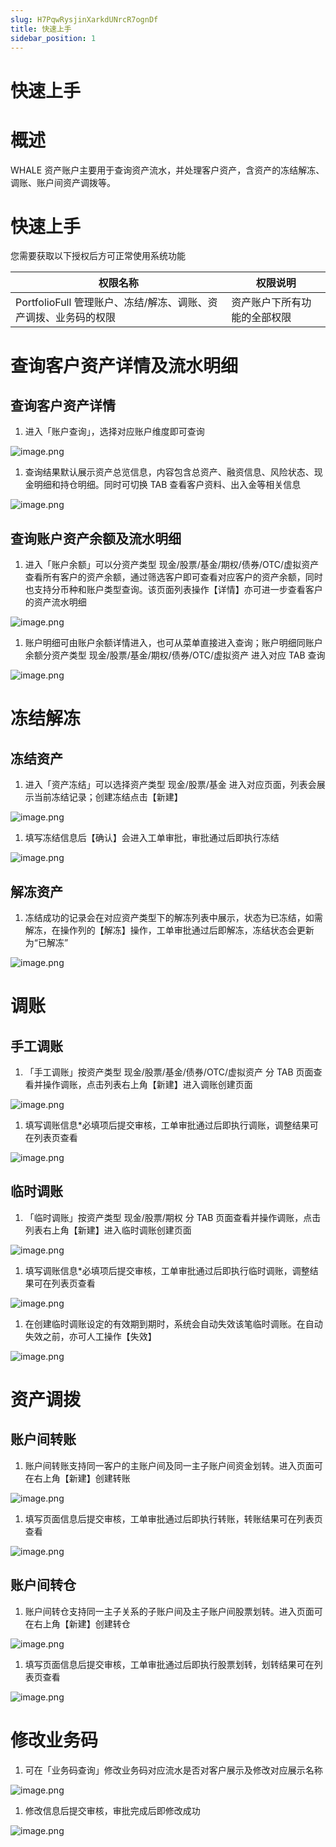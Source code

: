 ```yaml
---
slug: H7PqwRysjinXarkdUNrcR7ognDf
title: 快速上手
sidebar_position: 1
---
```



# 快速上手


# 概述


WHALE 资产账户主要用于查询资产流水，并处理客户资产，含资产的冻结解冻、调账、账户间资产调拨等。


# 快速上手


您需要获取以下授权后方可正常使用系统功能


| 权限名称                                    | 权限说明            |
| --------------------------------------- | --------------- |
| PortfolioFull 管理账户、冻结/解冻、调账、资产调拨、业务码的权限 | 资产账户下所有功能的全部权限  |


# 查询客户资产详情及流水明细


## 查询客户资产详情

1. 进入「账户查询」，选择对应账户维度即可查询

![image.png](/assets/d762284ba0d2a7a35f118e61dee13215.png)

1. 查询结果默认展示资产总览信息，内容包含总资产、融资信息、风险状态、现金明细和持仓明细。同时可切换 TAB 查看客户资料、出入金等相关信息

![image.png](/assets/a382e3238e05f8d40cebaca4eba7e2e4.png)


## 查询账户资产余额及流水明细

1. 进入「账户余额」可以分资产类型 现金/股票/基金/期权/债券/OTC/虚拟资产 查看所有客户的资产余额，通过筛选客户即可查看对应客户的资产余额，同时也支持分币种和账户类型查询。该页面列表操作【详情】亦可进一步查看客户的资产流水明细

![image.png](/assets/bbfdd5c1629ba9b17ff7a0fb03b8f51b.png)

1. 账户明细可由账户余额详情进入，也可从菜单直接进入查询；账户明细同账户余额分资产类型 现金/股票/基金/期权/债券/OTC/虚拟资产 进入对应 TAB 查询

![image.png](/assets/fa786a72702950f70beb6c899b80ec22.png)


# 冻结解冻


## 冻结资产

1. 进入「资产冻结」可以选择资产类型 现金/股票/基金 进入对应页面，列表会展示当前冻结记录；创建冻结点击【新建】

![image.png](/assets/e056dd41024581d885f54904f0387cb1.png)

1. 填写冻结信息后【确认】会进入工单审批，审批通过后即执行冻结

![image.png](/assets/d8b8b569711447b4fc8beea6870861ef.png)


## 解冻资产

1. 冻结成功的记录会在对应资产类型下的解冻列表中展示，状态为已冻结，如需解冻，在操作列的【解冻】操作，工单审批通过后即解冻，冻结状态会更新为“已解冻”

![image.png](/assets/7a8fee73ada61e589647bff0b530ec22.png)


# 调账


## 手工调账

1. 「手工调账」按资产类型 现金/股票/基金/债券/OTC/虚拟资产 分 TAB 页面查看并操作调账，点击列表右上角【新建】进入调账创建页面

![image.png](/assets/1413d1b316588fccab88b847a236b5c8.png)

1. 填写调账信息*必填项后提交审核，工单审批通过后即执行调账，调整结果可在列表页查看

![image.png](/assets/98ddaa1ba4eb2078b474d9f0ddf0c894.png)


## 临时调账

1. 「临时调账」按资产类型 现金/股票/期权 分 TAB 页面查看并操作调账，点击列表右上角【新建】进入临时调账创建页面

![image.png](/assets/399ec090ec7b451e98be96c7e06a0888.png)

1. 填写调账信息*必填项后提交审核，工单审批通过后即执行临时调账，调整结果可在列表页查看

![image.png](/assets/b04c55af2830a7a3888c30e7d682ad81.png)

1. 在创建临时调账设定的有效期到期时，系统会自动失效该笔临时调账。在自动失效之前，亦可人工操作【失效】

![image.png](/assets/885d849834960f2107c61204803b7c90.png)


# 资产调拨


## 账户间转账

1. 账户间转账支持同一客户的主账户间及同一主子账户间资金划转。进入页面可在右上角【新建】创建转账

![image.png](/assets/fcdb2a6d2e55d470be61a27b974e8f68.png)

1. 填写页面信息后提交审核，工单审批通过后即执行转账，转账结果可在列表页查看

![image.png](/assets/eff20d6967e3a3c07d443717d08822c1.png)


## 账户间转仓

1. 账户间转仓支持同一主子关系的子账户间及主子账户间股票划转。进入页面可在右上角【新建】创建转仓

![image.png](/assets/fae7e15dc96caef512858f46fbfb5442.png)

1. 填写页面信息后提交审核，工单审批通过后即执行股票划转，划转结果可在列表页查看

![image.png](/assets/e25a1e43a333c128287d69fda92d572f.png)


# 修改业务码

1. 可在「业务码查询」修改业务码对应流水是否对客户展示及修改对应展示名称

![image.png](/assets/87c34e9e9f94fda4cb38fe447761350e.png)

1. 修改信息后提交审核，审批完成后即修改成功

![image.png](/assets/d1f6ed3058dd1f5d1f48b2fff9147ab5.png)


## 


## 

